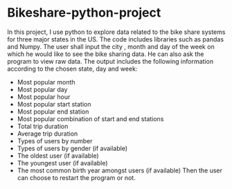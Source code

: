 # Bikeshare-python-project
In this project, I use python to explore data related to the bike share systems for three major states in the US. The code includes libraries such as pandas and Numpy. The user shall input the city , month and day of the week on which he would like to see the bike sharing data. He can also ask the program to view raw data. 
The output includes the following information according to the chosen state, day and week:
- Most popular month
- Most popular day
- Most popular hour
- Most popular start station
- Most popular end station
- Most popular combination of start and end stations
- Total trip duration
- Average trip duration
- Types of users by number
- Types of users by gender (if available)
- The oldest user (if available)
- The youngest user (if available)
- The most common birth year amongst users (if available)
Then the user can choose to restart the program or not.
